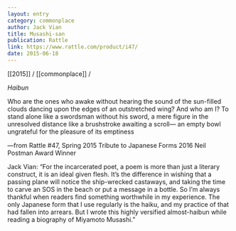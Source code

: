 ```yaml
---
layout: entry
category: commonplace
author: Jack Vian
title: Musashi-san
publication: Rattle
link: https://www.rattle.com/product/i47/
date: 2015-06-18
---
```


[[2015]] / [[commonplace]] / 

*Haibun*

Who are the ones who awake without hearing 
the sound of the sun-filled 
clouds 
dancing upon the edges of an outstretched wing? 
And who am I? 
To stand alone like a swordsman 
without his sword, 
a mere figure 
in the unresolved distance 
like a brushstroke 
awaiting a scroll— 
an empty bowl 
ungrateful for the pleasure 
of its emptiness 

—from Rattle #47, Spring 2015
 Tribute to Japanese Forms
 2016 Neil Postman Award Winner


Jack Vian: “For the incarcerated poet, a poem is more than just a literary construct, it is an ideal given flesh. It’s the difference in wishing that a passing plane will notice the ship-wrecked castaways, and taking the time to carve an SOS in the beach or put a message in a bottle. So I’m always thankful when readers find something worthwhile in my experience. The only Japanese form that I use regularly is the haiku, and my practice of that had fallen into arrears. But I wrote this highly versified almost-haibun while reading a biography of Miyamoto Musashi.”
